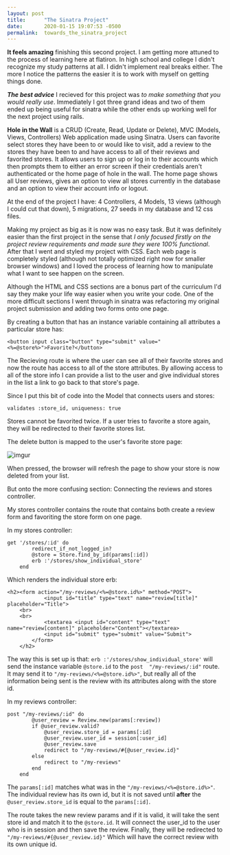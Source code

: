 ```yaml
---
layout: post
title:      "The Sinatra Project"
date:       2020-01-15 19:07:53 -0500
permalink:  towards_the_sinatra_project
---
```



**It feels amazing** finishing this second project. I am getting more attuned to the process of learning here at flatiron. In high school and college I didn't recognize my study patterns at all. I didn't implement real breaks either. The more I notice the patterns the easier it is to work with myself on getting things done. 

***The best advice*** I recieved for this project was *to make something that you would really use*. Immediately I got three grand ideas and two of them ended up being useful for sinatra while the other ends up working well for the next project using rails.

**Hole in the Wall** is a CRUD (Create, Read, Update or Delete), MVC (Models, Views, Controllers) Web application made using Sinatra. Users can favorite select stores they have been to or would like to visit, add a review to the stores they have been to and have access to all of their reviews and favorited stores. It allows users to sign up or log in to their accounts which then prompts them to either an error screen if their credentials aren't authenticated or the home page of hole in the wall. The home page shows all User reviews, gives an option to view all stores currently in the database and an option to view their account info or logout. 

At the end of the project I have: 4 Controllers, 4 Models, 13 views (although I could cut that down), 5 migrations, 27 seeds in my database and 12 css files.

Making my project as big as it is now was no easy task.  But it was definitely easier than the first project in the sense that *I only focused  firstly on the project review requirements and made sure they were 100% functional*. After that I went and styled my project with CSS. Each web page is completely styled (although not totally optimized right now for smaller browser windows) and I loved the process of learning how to manipulate what I want to see happen on the screen. 

Although the HTML and CSS sections are a bonus part of the curriculum I'd say they make your life way easier when you write your code. One of the more difficult sections I went through in sinatra was refactoring my original project submission and adding two forms onto one page.

By creating a button that has an instance variable containing all attributes a particular store has: 
```
<button input class="button" type="submit" value="<%=@store%>">Favorite?</button>
```

The Recieving route is where the user can see all of their favorite stores and now the route has access to all of the store attributes. By allowing access to all of the store info I can provide a list to the user and give individual stores in the list a link to go back to that store's page.

Since I put this bit of code into the Model that connects users and stores:
```
validates :store_id, uniqueness: true
```

Stores cannot be favorited twice. If a user tries to favorite a store again, they will be redirected to their favorite stores list.

The delete button is mapped to the user's favorite store page:

![imgur](https://i.imgur.com/wQRGR2K.png)

When pressed, the browser will refresh the page to show your store is now deleted from your list.

But onto the more confusing section: Connecting the reviews and stores controller.

My stores controller contains the route that contains both create a review form and favoriting the store form on one page.

In my stores controller: 

```
get '/stores/:id' do
        redirect_if_not_logged_in?
        @store = Store.find_by_id(params[:id])
        erb :'/stores/show_individual_store'
    end
```

Which renders the individual store erb:

```
<h2><form action="/my-reviews/<%=@store.id%>" method="POST">
            <input id="title" type="text" name="review[title]" placeholder="Title">
    <br>
    <br>
            <textarea <input id="content" type="text" name="review[content]" placeholder="Content"></textarea>
            <input id="submit" type="submit" value="Submit">
        </form>
    </h2>

```

The way this is set up is that: `erb :'/stores/show_individual_store'` will send the instance variable `@store.id` to the `post  "/my-reviews/:id"` route. It may send it to `"/my-reviews/<%=@store.id%>"`,  but really all of the information being sent is the review with its attributes along with the store id.

In my reviews controller:

```
post "/my-reviews/:id" do
        @user_review = Review.new(params[:review])
        if @user_review.valid?
            @user_review.store_id = params[:id]
            @user_review.user_id = session[:user_id]
            @user_review.save
            redirect to "/my-reviews/#{@user_review.id}" 
        else
            redirect to "/my-reviews"
        end
    end
```


The `params[:id]` matches what was in the  `"/my-reviews/<%=@store.id%>"`. The individual review has its own id, but it is not saved until **after** the `@user_review.store_id` is equal to the `params[:id]`.

The route takes the new review params and if it is valid, it will take the sent store id and match it to the `@store.id`. It will connect the user_id to the user who is in session and then save the review. Finally, they will be redirected to `"/my-reviews/#{@user_review.id}"` Which will have the correct review with its own unique id.

